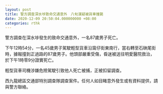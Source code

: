 ```yaml
---
layout: post
title: 警方調查深水埗致命交通意外　八旬漢疑被貨車撞斃
date: 2020-12-09 20:50:04.000000000 +08:00
categories: rthk
---
```


警方調查在深水埗發生的致命交通意外，一名87歲男子死亡。

下午12時54分，一名45歲男子駕駛輕型貨車沿窩仔街東南行，當右轉至石硤尾街時，據報撞到正過路的87歲男子。他頭部嚴重受傷，昏迷被送往明愛醫院救治，於下午1時零9分證實死亡。

輕型貨車司機涉嫌危險駕駛引致他人死亡被捕，正被扣留調查。

西九龍總區交通部特別調查隊調查案件。任何人如目睹意外發生或有資料提供，請與警方聯絡。
